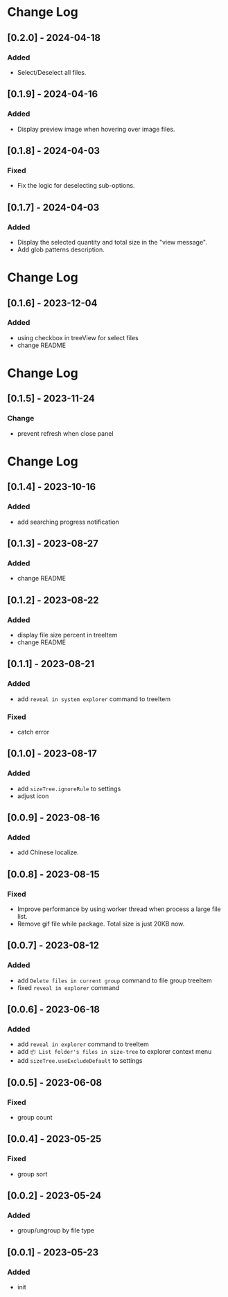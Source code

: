 # Change Log

## [0.2.0] - 2024-04-18

### Added

- Select/Deselect all files.

## [0.1.9] - 2024-04-16

### Added

- Display preview image when hovering over image files.

## [0.1.8] - 2024-04-03

### Fixed

- Fix the logic for deselecting sub-options.

## [0.1.7] - 2024-04-03

### Added

- Display the selected quantity and total size in the "view message".
- Add glob patterns description.

# Change Log

## [0.1.6] - 2023-12-04

### Added

- using checkbox in treeView for select files
- change README

# Change Log

## [0.1.5] - 2023-11-24

### Change

- prevent refresh when close panel

# Change Log

## [0.1.4] - 2023-10-16

### Added

- add searching progress notification

## [0.1.3] - 2023-08-27

### Added

- change README

## [0.1.2] - 2023-08-22

### Added

- display file size percent in treeItem
- change README

## [0.1.1] - 2023-08-21

### Added

- add `reveal in system explorer` command to treeItem

### Fixed

- catch error

## [0.1.0] - 2023-08-17

### Added

- add `sizeTree.ignoreRule` to settings
- adjust icon

## [0.0.9] - 2023-08-16

### Added

- add Chinese localize.

## [0.0.8] - 2023-08-15

### Fixed

- Improve performance by using worker thread when process a large file list.
- Remove gif file while package. Total size is just 20KB now.

## [0.0.7] - 2023-08-12

### Added

- add `Delete files in current group` command to file group treeItem
- fixed `reveal in explorer` command

## [0.0.6] - 2023-06-18

### Added

- add `reveal in explorer` command to treeItem
- add `📦 List folder's files in size-tree` to explorer context menu
- add `sizeTree.useExcludeDefault` to settings

## [0.0.5] - 2023-06-08

### Fixed

- group count

## [0.0.4] - 2023-05-25

### Fixed

- group sort

## [0.0.2] - 2023-05-24

### Added

- group/ungroup by file type

## [0.0.1] - 2023-05-23

### Added

- init